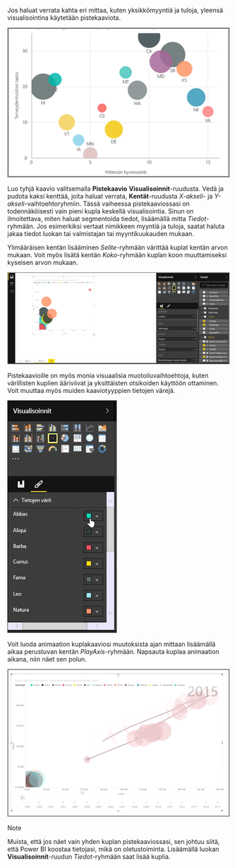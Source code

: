 Jos haluat verrata kahta eri mittaa, kuten yksikkömyyntiä ja tuloja, yleensä visualisointina käytetään pistekaaviota.

![](media/3-7-create-scatter-charts/3-7_1.png)

Luo tyhjä kaavio valitsemalla **Pistekaavio** **Visualisoinnit**-ruudusta. Vedä ja pudota kaksi kenttää, joita haluat verrata, **Kentät**-ruudusta *X-akseli*- ja *Y-akseli*-vaihtoehtoryhmiin. Tässä vaiheessa pistekaaviossasi on todennäköisesti vain pieni kupla keskellä visualisointia. Sinun on ilmoitettava, miten haluat segmentoida tiedot, lisäämällä mitta *Tiedot*-ryhmään. Jos esimerkiksi vertaat nimikkeen myyntiä ja tuloja, saatat haluta jakaa tiedot luokan tai valmistajan tai myyntikuukauden mukaan.

Ylimääräisen kentän lisääminen *Selite*-ryhmään värittää kuplat kentän arvon mukaan. Voit myös lisätä kentän *Koko*-ryhmään kuplan koon muuttamiseksi kyseisen arvon mukaan.

![](media/3-7-create-scatter-charts/3-7_2.png)

Pistekaavioille on myös monia visuaalisia muotoiluvaihtoehtoja, kuten värillisten kuplien ääriviivat ja yksittäisten otsikoiden käyttöön ottaminen. Voit muuttaa myös muiden kaaviotyyppien tietojen värejä.

![](media/3-7-create-scatter-charts/3-7_3.png)

Voit luoda animaation kuplakaaviosi muutoksista ajan mittaan lisäämällä aikaa perustuvan kentän *PlayAxis*-ryhmään. Napsauta kuplaa animaation aikana, niin näet sen polun.

![](media/3-7-create-scatter-charts/3-7_4.png)

>[!NOTE]
>Muista, että jos näet vain yhden kuplan pistekaaviossasi, sen johtuu siitä, että Power BI koostaa tietojasi, mikä on oletustoiminta. Lisäämällä luokan **Visualisoinnit**-ruudun *Tiedot*-ryhmään saat lisää kuplia.
> 
> 


